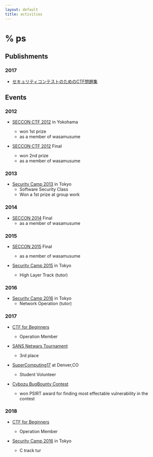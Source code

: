 ```yaml
---
layout: default
title: activities
---
```


# % ps

## Publishments

### 2017
* [セキュリティコンテストのためのCTF問題集](https://www.amazon.co.jp/%E3%82%BB%E3%82%AD%E3%83%A5%E3%83%AA%E3%83%86%E3%82%A3%E3%82%B3%E3%83%B3%E3%83%86%E3%82%B9%E3%83%88%E3%81%AE%E3%81%9F%E3%82%81%E3%81%AECTF%E5%95%8F%E9%A1%8C%E9%9B%86-%E6%B8%85%E6%B0%B4-%E7%A5%90%E5%A4%AA%E9%83%8E/dp/4839962138)

## Events

### 2012

* [SECCON CTF 2012](http://seccon.jp) in Yokohama
  * won 1st prize
  * as a member of wasamusume


* [SECCON CTF 2012](http://seccon.jp) Final
  * won 2nd prize
  * as a member of wasamusume

### 2013

* [Security Camp 2013](https://www.ipa.go.jp/jinzai/renkei/camp2013/index.html) in Tokyo
  * Software Security Class
  * Won a 1st prize at group work


### 2014

* [SECCON 2014](http://2015.seccon.jp) Final
  * as a member of wasamusume

### 2015

* [SECCON 2015](http://2015.seccon.jp) Final
  * as a member of wasamusume


* [Security Camp 2015](https://www.ipa.go.jp/jinzai/camp/2015/zenkoku2015.html) in Tokyo
  * High Layer Track (tutor)


### 2016

* [Security Camp 2016](https://www.ipa.go.jp/jinzai/camp/2016/zenkoku2016.html) in Tokyo
  * Network Operation (tutor)


### 2017


* [CTF for Beginners](http://2017.seccon.jp/about/beginners.html)
  * Operation Member

* [SANS Netwars Tournament](https://www.nri-secure.co.jp/event/2017/netwars.html)
  * 3rd place

* [SuperComputing17](https://sc17.supercomputing.org) at Denver,CO
  * Student Volunteer

* [Cybozu BugBounty Contest](https://topics.cybozu.co.jp/news/2017/11/06-4448.html)
  * won PSIRT award for finding most effectable vulnerability in the contest


### 2018

* [CTF for Beginners](http://2017.seccon.jp/about/beginners.html)
  * Operation Member


* [Security Camp 2016](https://ipa.go.jp/jinzai/camp/2018/zenkoku2018_index.html) in Tokyo
  * C track tur
